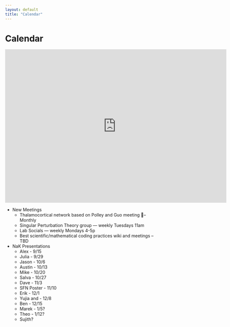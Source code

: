 ```yaml
---
layout: default
title: "Calendar"
---
```


# Calendar

<iframe src="https://www.google.com/calendar/embed?mode=AGENDA&amp;height=600&amp;wkst=1&amp;bgcolor=%23FFFFFF&amp;src=lg0i84cqme20ha7j6tc3q96ihs%40group.calendar.google.com&amp;color=%235229A3&amp;ctz=America%2FNew_York" style=" border-width:0 " width="720px" height="500px" frameborder="0" scrolling="no"><
</iframe>

* New Meetings
  * Thalamocortical network based on Polley and Guo meeting – Monthly
  * Singular Perturbation Theory group — weekly Tuesdays 11am
  * Lab Socials — weekly Mondays 4-5p
  * Best scientific/mathematical coding practices wiki and meetings – TBD
* NaK Presentations
  * Alex - 9/15
  * Julia - 9/29
  * Jason - 10/6
  * Austin - 10/13
  * Mike - 10/20
  * Salva - 10/27
  * Dave - 11/3
  * SFN Poster - 11/10
  * Erik - 12/1
  * Yujia and - 12/8
  * Ben - 12/15
  * Marek - 1/5?
  * Theo - 1/12?
  * Sujith?
